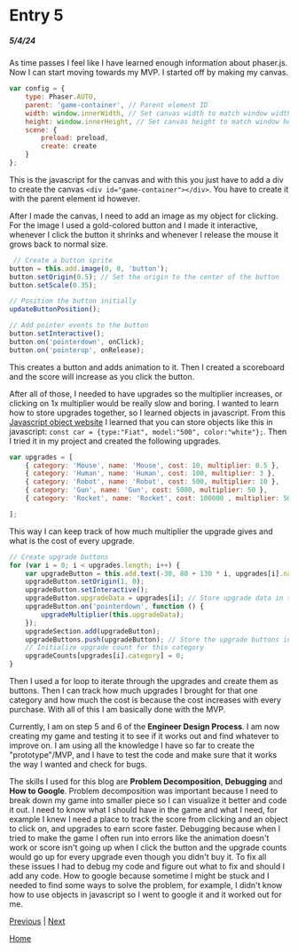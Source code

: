 # Entry 5
##### 5/4/24

As time passes I feel like I have learned enough information about phaser.js. Now I can start moving towards my MVP. I started off by making my canvas.

```js
var config = {
    type: Phaser.AUTO,
    parent: 'game-container', // Parent element ID
    width: window.innerWidth, // Set canvas width to match window width
    height: window.innerHeight, // Set canvas height to match window height
    scene: {
        preload: preload,
        create: create
    }
};
```
This is the javascript for the canvas and with this you just have to add a div to create the canvas `<div id="game-container"></div>`. You have to create it with the parent element id however.

After I made the canvas, I need to add an image as my object for clicking. For the image I used a gold-colored button and I made it interactive, whenever I click the button it shrinks and whenever I release the mouse it grows back to normal size.
```js
 // Create a button sprite
button = this.add.image(0, 0, 'button');
button.setOrigin(0.5); // Set the origin to the center of the button
button.setScale(0.35);

// Position the button initially
updateButtonPosition();

// Add pointer events to the button
button.setInteractive();
button.on('pointerdown', onClick);
button.on('pointerup', onRelease);
```
This creates a button and adds animation to it. Then I created a scoreboard and the score will increase as you click the button.

After all of those, I needed to have upgrades so the multiplier increases, or clicking on 1x multiplier would be really slow and boring. I wanted to learn how to store upgrades together, so I learned objects in javascript. From this [Javascript object website](https://www.w3schools.com/js/js_objects.asp) I learned that you can store objects like this in javascript: `const car = {type:"Fiat", model:"500", color:"white"};`. Then I tried it in my project and created the following upgrades.
```js
var upgrades = [
    { category: 'Mouse', name: 'Mouse', cost: 10, multiplier: 0.5 },
    { category: 'Human', name: 'Human', cost: 100, multiplier: 3 },
    { category: 'Robot', name: 'Robot', cost: 500, multiplier: 10 },
    { category: 'Gun', name: 'Gun', cost: 5000, multiplier: 50 },
    { category: 'Rocket', name: 'Rocket', cost: 100000 , multiplier: 500 }

];
```
This way I can keep track of how much multiplier the upgrade gives and what is the cost of every upgrade.

```js
// Create upgrade buttons
for (var i = 0; i < upgrades.length; i++) {
    var upgradeButton = this.add.text(-30, 80 + 130 * i, upgrades[i].name + '\nCost: ' + upgrades[i].cost, { fontFamily: 'Arial', fontSize: 25, color: '#ffffff', wordWrap: { width: 1000 } });
    upgradeButton.setOrigin(1, 0);
    upgradeButton.setInteractive();
    upgradeButton.upgradeData = upgrades[i]; // Store upgrade data in the button
    upgradeButton.on('pointerdown', function () {
        upgradeMultiplier(this.upgradeData);
    });
    upgradeSection.add(upgradeButton);
    upgradeButtons.push(upgradeButton); // Store the upgrade buttons in an array
    // Initialize upgrade count for this category
    upgradeCounts[upgrades[i].category] = 0;
}
```
Then I used a for loop to iterate through the upgrades and create them as buttons. Then I can track how much upgrades I brought for that one category and how much the cost is because the cost increases with every purchase. With all of this I am basically done with the MVP.

Currently, I am on step 5 and 6 of the **Engineer Design Process**. I am now creating my game and testing it to see if it works out and find whatever to improve on. I am using all the knowledge I have so far to create the "prototype"/MVP, and I have to test the code and make sure that it works the way I wanted and check for bugs.

The skills I used for this blog are **Problem Decomposition**, **Debugging** and **How to Google**. Problem decomposition was important because I need to break down my game into smaller piece so I can visualize it better and code it out. I need to know what I should have in the game and what I need, for example I knew I need a place to track the score from clicking and an object to click on, and upgrades to earn score faster. Debugging because when I tried to make the game I often run into errors like the animation doesn't work or score isn't going up when I click the button and the upgrade counts would go up for every upgrade even though you didn't buy it. To fix all these issues I had to debug my code and figure out what to fix and should I add any code. How to google because sometime I might be stuck and I needed to find some ways to solve the problem, for example, I didn't know how to use objects in javascript so I went to google it and it worked out for me.







[Previous](entry04.md) | [Next](entry06.md)

[Home](../README.md)
